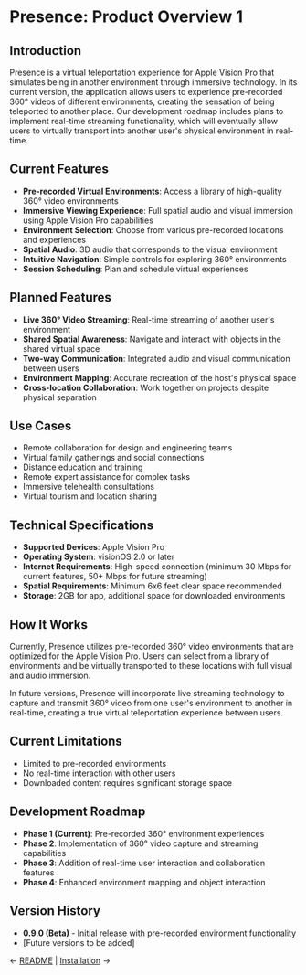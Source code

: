 # Presence: Product Overview 1

## Introduction
Presence is a virtual teleportation experience for Apple Vision Pro that simulates being in another environment through immersive technology. In its current version, the application allows users to experience pre-recorded 360° videos of different environments, creating the sensation of being teleported to another place. Our development roadmap includes plans to implement real-time streaming functionality, which will eventually allow users to virtually transport into another user's physical environment in real-time.

## Current Features
- **Pre-recorded Virtual Environments**: Access a library of high-quality 360° video environments
- **Immersive Viewing Experience**: Full spatial audio and visual immersion using Apple Vision Pro capabilities
- **Environment Selection**: Choose from various pre-recorded locations and experiences
- **Spatial Audio**: 3D audio that corresponds to the visual environment
- **Intuitive Navigation**: Simple controls for exploring 360° environments
- **Session Scheduling**: Plan and schedule virtual experiences

## Planned Features
- **Live 360° Video Streaming**: Real-time streaming of another user's environment 
- **Shared Spatial Awareness**: Navigate and interact with objects in the shared virtual space
- **Two-way Communication**: Integrated audio and visual communication between users
- **Environment Mapping**: Accurate recreation of the host's physical space
- **Cross-location Collaboration**: Work together on projects despite physical separation

## Use Cases
- Remote collaboration for design and engineering teams
- Virtual family gatherings and social connections
- Distance education and training
- Remote expert assistance for complex tasks
- Immersive telehealth consultations
- Virtual tourism and location sharing

## Technical Specifications
- **Supported Devices**: Apple Vision Pro
- **Operating System**: visionOS 2.0 or later
- **Internet Requirements**: High-speed connection (minimum 30 Mbps for current features, 50+ Mbps for future streaming)
- **Spatial Requirements**: Minimum 6x6 feet clear space recommended
- **Storage**: 2GB for app, additional space for downloaded environments

## How It Works
Currently, Presence utilizes pre-recorded 360° video environments that are optimized for the Apple Vision Pro. Users can select from a library of environments and be virtually transported to these locations with full visual and audio immersion.

In future versions, Presence will incorporate live streaming technology to capture and transmit 360° video from one user's environment to another in real-time, creating a true virtual teleportation experience between users.

## Current Limitations
- Limited to pre-recorded environments
- No real-time interaction with other users
- Downloaded content requires significant storage space

## Development Roadmap
- **Phase 1 (Current)**: Pre-recorded 360° environment experiences
- **Phase 2**: Implementation of 360° video capture and streaming capabilities
- **Phase 3**: Addition of real-time user interaction and collaboration features
- **Phase 4**: Enhanced environment mapping and object interaction

## Version History
- **0.9.0 (Beta)** - Initial release with pre-recorded environment functionality
- [Future versions to be added]

← [README](../README.md) | [Installation](installation.md) →
